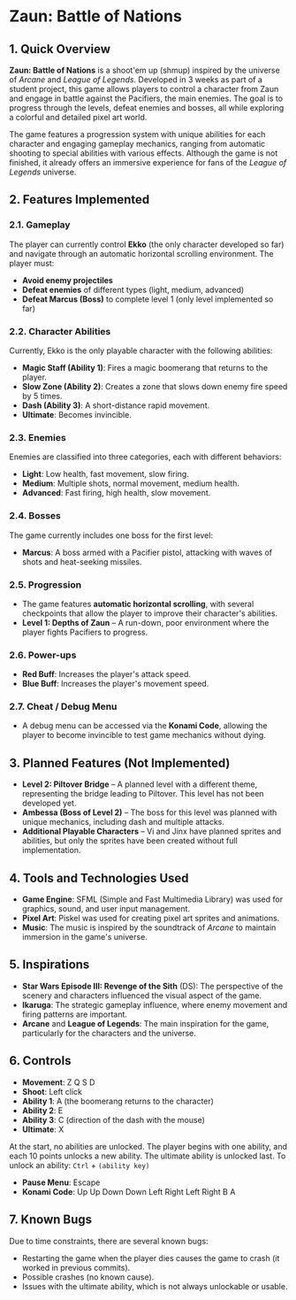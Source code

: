 # Zaun: Battle of Nations

## 1. Quick Overview

**Zaun: Battle of Nations** is a shoot'em up (shmup) inspired by the universe of *Arcane* and *League of Legends*. Developed in 3 weeks as part of a student project, this game allows players to control a character from Zaun and engage in battle against the Pacifiers, the main enemies. The goal is to progress through the levels, defeat enemies and bosses, all while exploring a colorful and detailed pixel art world.

The game features a progression system with unique abilities for each character and engaging gameplay mechanics, ranging from automatic shooting to special abilities with various effects. Although the game is not finished, it already offers an immersive experience for fans of the *League of Legends* universe.

## 2. Features Implemented

### 2.1. Gameplay

The player can currently control **Ekko** (the only character developed so far) and navigate through an automatic horizontal scrolling environment. The player must:
- **Avoid enemy projectiles**
- **Defeat enemies** of different types (light, medium, advanced)
- **Defeat Marcus (Boss)** to complete level 1 (only level implemented so far)

### 2.2. Character Abilities

Currently, Ekko is the only playable character with the following abilities:
- **Magic Staff (Ability 1)**: Fires a magic boomerang that returns to the player.
- **Slow Zone (Ability 2)**: Creates a zone that slows down enemy fire speed by 5 times.
- **Dash (Ability 3)**: A short-distance rapid movement.
- **Ultimate**: Becomes invincible.

### 2.3. Enemies

Enemies are classified into three categories, each with different behaviors:
- **Light**: Low health, fast movement, slow firing.
- **Medium**: Multiple shots, normal movement, medium health.
- **Advanced**: Fast firing, high health, slow movement.

### 2.4. Bosses

The game currently includes one boss for the first level:
- **Marcus**: A boss armed with a Pacifier pistol, attacking with waves of shots and heat-seeking missiles.

### 2.5. Progression

- The game features **automatic horizontal scrolling**, with several checkpoints that allow the player to improve their character's abilities. 
- **Level 1: Depths of Zaun** – A run-down, poor environment where the player fights Pacifiers to progress.

### 2.6. Power-ups

- **Red Buff**: Increases the player's attack speed.
- **Blue Buff**: Increases the player's movement speed.

### 2.7. Cheat / Debug Menu

- A debug menu can be accessed via the **Konami Code**, allowing the player to become invincible to test game mechanics without dying.

## 3. Planned Features (Not Implemented)

- **Level 2: Piltover Bridge** – A planned level with a different theme, representing the bridge leading to Piltover. This level has not been developed yet.
- **Ambessa (Boss of Level 2)** – The boss for this level was planned with unique mechanics, including dash and multiple attacks.
- **Additional Playable Characters** – Vi and Jinx have planned sprites and abilities, but only the sprites have been created without full implementation.

## 4. Tools and Technologies Used

- **Game Engine**: SFML (Simple and Fast Multimedia Library) was used for graphics, sound, and user input management.
- **Pixel Art**: Piskel was used for creating pixel art sprites and animations.
- **Music**: The music is inspired by the soundtrack of *Arcane* to maintain immersion in the game's universe.

## 5. Inspirations

- **Star Wars Episode III: Revenge of the Sith** (DS): The perspective of the scenery and characters influenced the visual aspect of the game.
- **Ikaruga**: The strategic gameplay influence, where enemy movement and firing patterns are important.
- **Arcane** and **League of Legends**: The main inspiration for the game, particularly for the characters and the universe.

## 6. Controls

- **Movement**: Z Q S D
- **Shoot**: Left click
- **Ability 1**: A (the boomerang returns to the character)
- **Ability 2**: E 
- **Ability 3**: C (direction of the dash with the mouse)
- **Ultimate**: X

At the start, no abilities are unlocked. The player begins with one ability, and each 10 points unlocks a new ability. The ultimate ability is unlocked last.
To unlock an ability: `Ctrl` + `(ability key)`

- **Pause Menu**: Escape
- **Konami Code**: Up Up Down Down Left Right Left Right B A

## 7. Known Bugs

Due to time constraints, there are several known bugs:
- Restarting the game when the player dies causes the game to crash (it worked in previous commits).
- Possible crashes (no known cause).
- Issues with the ultimate ability, which is not always unlockable or usable.
